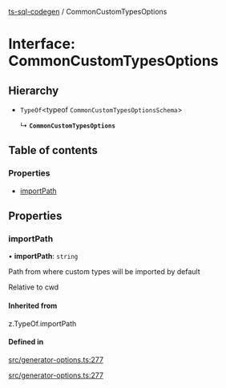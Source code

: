 [ts-sql-codegen](../README.md) / CommonCustomTypesOptions

# Interface: CommonCustomTypesOptions

## Hierarchy

- `TypeOf`\<typeof `CommonCustomTypesOptionsSchema`\>

  ↳ **`CommonCustomTypesOptions`**

## Table of contents

### Properties

- [importPath](CommonCustomTypesOptions.md#importpath)

## Properties

### importPath

• **importPath**: `string`

Path from where custom types will be imported by default

Relative to cwd

#### Inherited from

z.TypeOf.importPath

#### Defined in

[src/generator-options.ts:277](https://github.com/lorefnon/ts-sql-codegen/blob/1247d8a/src/generator-options.ts#L277)

[src/generator-options.ts:277](https://github.com/lorefnon/ts-sql-codegen/blob/1247d8a/src/generator-options.ts#L277)
